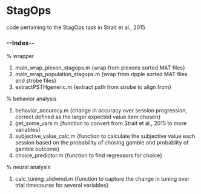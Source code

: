 # StagOps
code pertaining to the StagOps task in Strait et al., 2015

<h3> --Index-- </h3>

% wrapper
1. main_wrap_plexon_stagops.m {wrap from plexons sorted MAT files}
2. main_wrap_population_stagops.m {wrap from ripple sorted MAT files and strobe files}
3. extractPSTHgeneric.m {extract psth from strobe to align from}

% behavior analysis
1. behavior_accuracy.m {change in accuracy over session progression, correct defined as the larger expected value item chosen}
2. get_some_vars.m {function to convert from Strait et al., 2015 to more variables}
3. subjective_value_calc.m {function to calculate the subjective value each session based on the probability of chosing gamble and probablity of gamble outcome}
4. choice_predictor.m {function to find regressors for choice}

% neural analysis
1. calc_tuning_slidwind.m {function to capture the change in tuning over trial timecourse for several variables}
